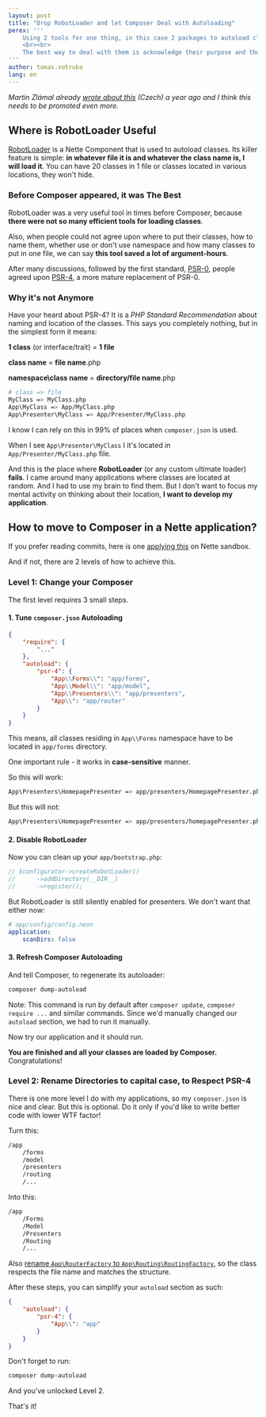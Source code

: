 ```yaml
---
layout: post
title: "Drop RobotLoader and let Composer Deal with Autoloading"
perex: '''
    Using 2 tools for one thing, in this case 2 packages to autoload classes, are sign of an architecture smell. Many applications I see contain RobotLoader for historical reasons. I will borrow this from psychology: pathological behavioral patterns tear us down in the present, but were useful in past.
    <br><br>
    The best way to deal with them is acknowledge their purpose and then, let them go and enjoy the gift of present.
'''
author: tomas.votruba
lang: en
---
```


*Martin Zlámal already [wrote about this](http://zlml.cz/psr-4-autoloader-aplikace) (Czech) a year ago and I think this needs to be promoted even more.*

## Where is RobotLoader Useful

[RobotLoader](https://doc.nette.org/en/auto-loading#toc-nette-loaders-robotloader) is a Nette Component that is used to autoload classes. Its killer feature is simple: **in whatever file it is and whatever the class name is, I will load it**. You can have 20 classes in 1 file or classes located in various locations, they won't hide.

### Before Composer appeared, it was The Best

RobotLoader was a very useful tool in times before Composer, because **there were not so many efficient tools for loading classes**.

Also, when people could not agree upon where to put their classes, how to name them, whether use or don't use namespace and how many classes to put in one file, we can say **this tool saved a lot of argument-hours**.

After many discussions, followed by the first standard, [PSR-0](http://www.php-fig.org/psr/psr-0/), people agreed upon [PSR-4](http://www.php-fig.org/psr/psr-4/), a more mature replacement of PSR-0.


### Why it's not Anymore

Have your heard about PSR-4? It is a *PHP Standard Recommendation* about naming and location of the classes. This says you completely nothing, but in the simplest form it means:

**1 class** (or interface/trait) = **1 file**

**class name** = **file name**.php

**namespace\class name** = **directory/file name**.php

```bash
# class => file
MyClass => MyClass.php
App\MyClass => App/MyClass.php
App\Presenter\MyClass => App/Presenter/MyClass.php
```

I know I can rely on this in 99% of places when `composer.json` is used.

When I see `App\Presenter\MyClass` I  it's located in `App/Presenter/MyClass.php` file.

And this is the place where **RobotLoader** (or any custom ultimate loader) **fails**. I came around many applications where classes are located at random. And I had to use my brain to find them. But I don't want to focus my mental activity on thinking about their location, **I want to develop my application**.


## How to move to Composer in a Nette application?

If you prefer reading commits, here is one [applying this](https://github.com/TomasVotruba/igloonet-se-skoli/pull/8/commits/10f389738ca1fef559ba9fd9509b36151cdaf400) on Nette sandbox.

And if not, there are 2 levels of how to achieve this.

### Level 1: Change your Composer

The first level requires 3 small steps.

#### 1. Tune `composer.json` Autoloading

```json
{
    "require": {
        "..."
    },
    "autoload": {
        "psr-4": {
            "App\\Forms\\": "app/forms",
            "App\\Model\\": "app/model",
            "App\\Presenters\\": "app/presenters",
            "App\\": "app/router"
        }
    }
}
```

This means, all classes residing in `App\\Forms` namespace have to be located in `app/forms` directory.

One important rule - it works in **case-sensitive** manner.

So this will work:

```bash
App\Presenters\HomepagePresenter => app/presenters/HomepagePresenter.php
```

But this will not:

```bash
App\Presenters\HomepagePresenter => app/presenters/homepagePresenter.php
```

#### 2. Disable RobotLoader

Now you can clean up your `app/bootstrap.php`:

```php
// $configurator->createRobotLoader()
//      ->addDirectory(__DIR__)
//      ->register();
```

But RobotLoader is still silently enabled for presenters. We don't want that either now:

```yaml
# app/config/config.neon
application:
    scanDirs: false
```


#### 3. Refresh Composer Autoloading

And tell Composer, to regenerate its autoloader:

```bash
composer dump-autoload
```

Note: This command is run by default after `composer update`, `composer require ...` and similar commands. Since we'd manually changed our `autoload` section, we had to run it manually.

Now try our application and it should run.

**You are finished and all your classes are loaded by Composer.** Congratulations!

### Level 2: Rename Directories to capital case, to Respect PSR-4

There is one more level I do with my applications, so my `composer.json` is nice and clear. But this is optional. Do it only if you'd like to write better code with lower WTF factor!

Turn this:

```bash
/app
    /forms
    /model
    /presenters
    /routing
    /...
```

Into this:

```bash
/app
    /Forms
    /Model
    /Presenters
    /Routing
    /...
```

Also [rename `App\RouterFactory` to `App\Routing\RoutingFactory`](https://github.com/nette/sandbox/pull/86), so the class respects the file name and matches the structure.

After these steps, you can simplify your `autoload` section as such:

```json
{
    "autoload": {
        "psr-4": {
            "App\\": "app"
        }
    }
}
```

Don't forget to run:

```bash
composer dump-autoload
```

And you've unlocked Level 2.

That's it!
